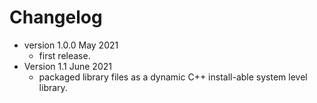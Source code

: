 # Changelog

* version 1.0.0 May 2021
	* first release.
* Version 1.1 June 2021
	* packaged library files as a dynamic C++ install-able system level library.